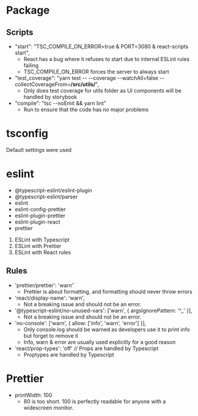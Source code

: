 # Package

## Scripts

- "start": "TSC_COMPILE_ON_ERROR=true & PORT=3080 & react-scripts start",
  - React has a bug where it refuses to start due to internal ESLint rules failing
  - TSC_COMPILE_ON_ERROR forces the server to always start
- "test_coverage": "yarn test -- --coverage --watchAll=false --collectCoverageFrom=**/src/utils/**",
  - Only does test coverage for utils folder as UI components will be handled by storybook
- "compile": "tsc --noEmit && yarn lint"
  - Run to ensure that the code has no major problems


# tsconfig

Default settings were used

# eslint

- @typescript-eslint/eslint-plugin
- @typescript-eslint/parser
- eslint
- eslint-config-prettier
- eslint-plugin-prettier
- eslint-plugin-react
- prettier

1) ESLint with Typescript
2) ESLint with Prettier
3) ESLint with React rules

## Rules

- 'prettier/prettier': 'warn'`
  - Prettier is about formatting, and formatting should never throw errors 
- 'react/display-name': 'warn',
  - Not a breaking issue and should not be an error.
- '@typescript-eslint/no-unused-vars': ['warn', { argsIgnorePattern: '^_' }],
  - Not a breaking issue and should not be an error.
- 'no-console': ['warn', { allow: ['info', 'warn', 'error'] }],
  - Only console.log should be warned as developers use it to print info but forget to remove it
  - Info, warn & error are usually used explicitly for a good reason
- 'react/prop-types': 'off' // Props are handled by Typescript
  - Proptypes are handled by Typescript

# Prettier

- printWidth: 100
  - 80 is too short. 100 is perfectly readable for anyone with a widescreen monitor.
